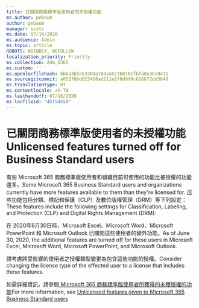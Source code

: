 ```yaml
---
title: 已關閉商務標準版使用者的未授權功能
ms.author: pebaum
author: pebaum
manager: scotv
ms.date: 07/16/2020
ms.audience: Admin
ms.topic: article
ROBOTS: NOINDEX, NOFOLLOW
localization_priority: Priority
ms.collection: Adm_O365
ms.custom: ''
ms.openlocfilehash: 6bba3b5a53304a78daa52268761fbfa8e3bc0431
ms.sourcegitcommit: a05276bd623466ad211e1f8d9f0c616672dd3640
ms.translationtype: HT
ms.contentlocale: zh-TW
ms.lasthandoff: 07/16/2020
ms.locfileid: "45154559"
---
```

# <a name="unlicensed-features-turned-off-for-business-standard-users"></a><span data-ttu-id="44e1a-102">已關閉商務標準版使用者的未授權功能</span><span class="sxs-lookup"><span data-stu-id="44e1a-102">Unlicensed features turned off for Business Standard users</span></span>

<span data-ttu-id="44e1a-103">有些 Microsoft 365 商務標準版使用者和組織目前可使用的功能比被授權的功能還多。</span><span class="sxs-lookup"><span data-stu-id="44e1a-103">Some Microsoft 365 Business Standard users and organizations currently have more features available to them than they're licensed for.</span></span> <span data-ttu-id="44e1a-104">這些功能包括分類、標記和保護（CLP）及數位版權管理（DRM）等下列設定：</span><span class="sxs-lookup"><span data-stu-id="44e1a-104">These features include the following settings for Classification, Labeling, and Protection (CLP) and Digital Rights Management (DRM):</span></span>
    
<span data-ttu-id="44e1a-105">在 2020年6月30日時，Microsoft Excel、Microsoft Word、Microsoft PowerPoint 和 Microsoft Outlook 已關閉這些使用者的額外功能。</span><span class="sxs-lookup"><span data-stu-id="44e1a-105">As of June 30, 2020, the additional features are turned off for these users in Microsoft Excel, Microsoft Word, Microsoft PowerPoint, and Microsoft Outlook.</span></span>

<span data-ttu-id="44e1a-106">請考慮將受影響的使用者之授權類型變更為包含這些功能的授權。</span><span class="sxs-lookup"><span data-stu-id="44e1a-106">Consider changing the license type of the effected user to a license that includes these features.</span></span> 

<span data-ttu-id="44e1a-107">如需詳細資訊，請參閱[ Microsoft 365 商務標準版使用者所獲得的未獲授權的功能](https://support.microsoft.com/help/4568654/extra-features-to-be-turned-off-for-microsoft-365-business-standard?preview)</span><span class="sxs-lookup"><span data-stu-id="44e1a-107">For more information, see [Unlicensed features given to Microsoft 365 Business Standard users](https://support.microsoft.com/help/4568654/extra-features-to-be-turned-off-for-microsoft-365-business-standard?preview)</span></span>